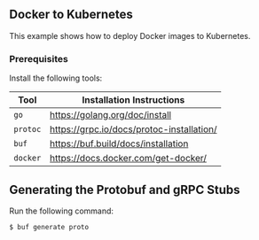 ## Docker to Kubernetes

This example shows how to deploy Docker images to Kubernetes.

### Prerequisites

Install the following tools:

| Tool     | Installation Instructions                 |
|----------|-------------------------------------------|
| `go`     | https://golang.org/doc/install            |
| `protoc` | https://grpc.io/docs/protoc-installation/ |
| `buf`    | https://buf.build/docs/installation       |
| `docker` | https://docs.docker.com/get-docker/       |


## Generating the Protobuf and gRPC Stubs

Run the following command:

```bash
$ buf generate proto
```